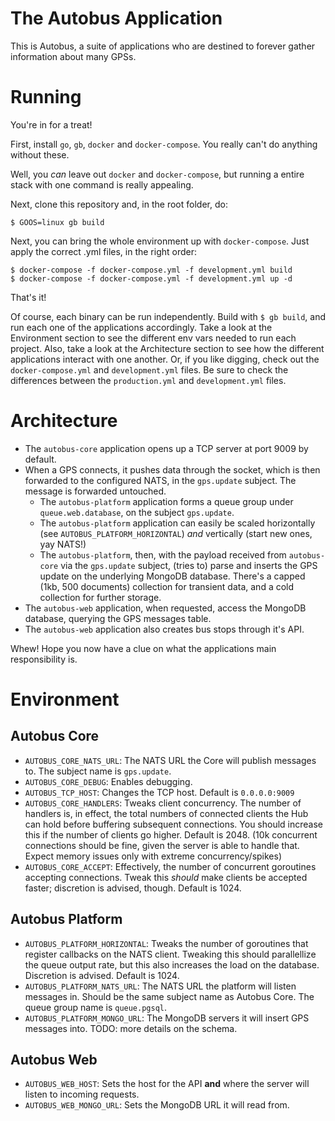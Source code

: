 # The Autobus Application

This is Autobus, a suite of applications who are destined to forever gather information about many GPSs.

# Running

You're in for a treat!

First, install `go`, `gb`, `docker` and `docker-compose`. You really can't do anything without these.

Well, you _can_ leave out `docker` and `docker-compose`, but running a entire stack with one command is really appealing.

Next, clone this repository and, in the root folder, do:

```
$ GOOS=linux gb build
```

Next, you can bring the whole environment up with `docker-compose`. Just apply the correct .yml files, in the right order:

```
$ docker-compose -f docker-compose.yml -f development.yml build
$ docker-compose -f docker-compose.yml -f development.yml up -d
```

That's it!

Of course, each binary can be run independently. Build with `$ gb build`, and run each one of the applications accordingly. Take a look at the Environment section to see the different env vars needed to run each project. Also, take a look at the Architecture section to see how the different applications interact with one another. Or, if you like digging, check out the `docker-compose.yml` and `development.yml` files. Be sure to check the differences between the `production.yml` and `development.yml` files.

# Architecture

- The `autobus-core` application opens up a TCP server at port 9009 by default.
- When a GPS connects, it pushes data through the socket, which is then forwarded to the configured NATS, in the `gps.update` subject. The message is forwarded untouched.
  - The `autobus-platform` application forms a queue group under `queue.web.database`, on the subject `gps.update`.
  - The `autobus-platform` application can easily be scaled horizontally (see `AUTOBUS_PLATFORM_HORIZONTAL`) *and* vertically (start new ones, yay NATS!)
  - The `autobus-platform`, then, with the payload received from `autobus-core` via the `gps.update` subject, (tries to) parse and inserts the GPS update on the underlying MongoDB database. There's a capped (1kb, 500 documents) collection for transient data, and a cold collection for further storage.
- The `autobus-web` application, when requested, access the MongoDB database, querying the GPS messages table.
- The `autobus-web` application also creates bus stops through it's API.

Whew! Hope you now have a clue on what the applications main responsibility is.

# Environment

## Autobus Core

- `AUTOBUS_CORE_NATS_URL`: The NATS URL the Core will publish messages to. The subject name is `gps.update`.
- `AUTOBUS_CORE_DEBUG`: Enables debugging.
- `AUTOBUS_TCP_HOST`: Changes the TCP host. Default is `0.0.0.0:9009`
- `AUTOBUS_CORE_HANDLERS`: Tweaks client concurrency. The number of handlers is, in effect, the total numbers of connected clients the Hub can hold before buffering subsequent connections. You should increase this if the number of clients go higher. Default is 2048. (10k concurrent connections should be fine, given the server is able to handle that. Expect memory issues only with extreme concurrency/spikes)
- `AUTOBUS_CORE_ACCEPT`: Effectively, the number of concurrent goroutines accepting connections. Tweak this _should_ make clients be accepted faster; discretion is advised, though. Default is 1024.

## Autobus Platform
- `AUTOBUS_PLATFORM_HORIZONTAL`: Tweaks the number of goroutines that register callbacks on the NATS client. Tweaking this should parallellize the queue output rate, but this also increases the load on the database. Discretion is advised. Default is 1024.
- `AUTOBUS_PLATFORM_NATS_URL`: The NATS URL the platform will listen messages in. Should be the same subject name as Autobus Core. The queue group name is `queue.pgsql`.
- `AUTOBUS_PLATFORM_MONGO_URL`: The MongoDB servers it will insert GPS messages into. TODO: more details on the schema.

## Autobus Web
- `AUTOBUS_WEB_HOST`: Sets the host for the API **and** where the server will listen to incoming requests.
- `AUTOBUS_WEB_MONGO_URL`: Sets the MongoDB URL it will read from.
